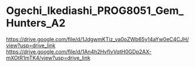 # Ogechi_Ikediashi_PROG8051_Gem_Hunters_A2

https://drive.google.com/file/d/1JdgwmKTiz_va0oZWb65y14aYw0eC4CJH/view?usp=drive_link
https://drive.google.com/file/d/1An4h2HvfIvVqtH0GDp2AX-mXOtR1mTK4/view?usp=drive_link

